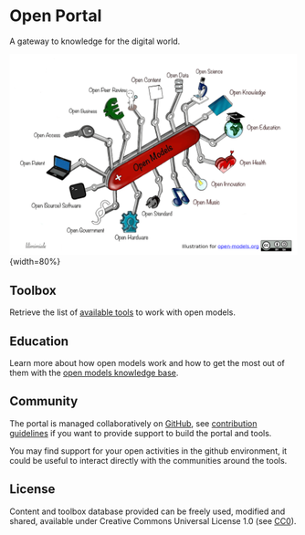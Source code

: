 # Open Portal 

A gateway to knowledge for the digital world.

![](assets/open-models.png){width=80%}

## Toolbox

Retrieve the list of [available tools](toolbox/README.md) to work with open models.

## Education

Learn more about how open models work and how to get the most out of them with the [open models knowledge
base](https://open-models.org).

## Community

The portal is managed collaboratively on [GitHub](https://github.com/Open-Models/Portal), see [contribution guidelines](contribute.md)
if you want to provide support to build the portal and tools.

You may find support for your open activities in the github environment, it could be useful to interact directly with
the communities around the tools.

## License

Content and toolbox database provided can be freely used, modified and shared,
available under Creative Commons Universal License 1.0 (see [CC0](https://creativecommons.org/publicdomain/zero/1.0/)).
